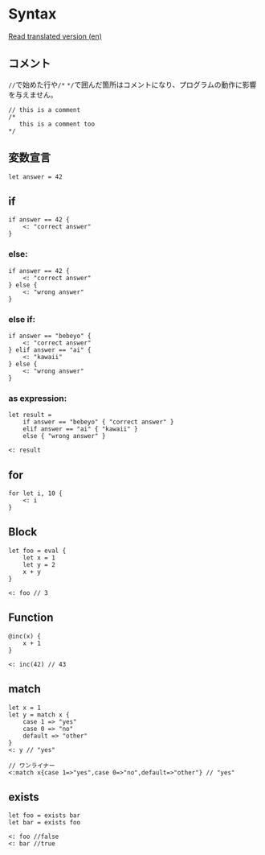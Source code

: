 # Syntax

[Read translated version (en)](../translations/en/docs/syntax.md)

## コメント
`//`で始めた行や`/*` `*/`で囲んだ箇所はコメントになり、プログラムの動作に影響を与えません。

```
// this is a comment
/*
   this is a comment too
*/
```

## 変数宣言
```
let answer = 42
```

## if
```
if answer == 42 {
	<: "correct answer"
}
```

### else:
```
if answer == 42 {
	<: "correct answer"
} else {
	<: "wrong answer"
}
```

### else if:
```
if answer == "bebeyo" {
	<: "correct answer"
} elif answer == "ai" {
	<: "kawaii"
} else {
	<: "wrong answer"
}
```

### as expression:
```
let result =
	if answer == "bebeyo" { "correct answer" }
	elif answer == "ai" { "kawaii" }
	else { "wrong answer" }

<: result
```

## for
```
for let i, 10 {
	<: i
}
```

## Block
```
let foo = eval {
	let x = 1
	let y = 2
	x + y
}

<: foo // 3
```

## Function
```
@inc(x) {
	x + 1
}

<: inc(42) // 43
```

## match
```
let x = 1
let y = match x {
	case 1 => "yes"
	case 0 => "no"
	default => "other"
}
<: y // "yes"

// ワンライナー
<:match x{case 1=>"yes",case 0=>"no",default=>"other"} // "yes"
```

## exists
```
let foo = exists bar
let bar = exists foo

<: foo //false
<: bar //true
```
